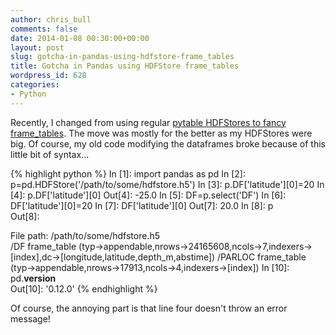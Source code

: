 ```yaml
---
author: chris_bull
comments: false
date: 2014-01-08 00:30:00+00:00
layout: post
slug: gotcha-in-pandas-using-hdfstore-frame_tables
title: Gotcha in Pandas using HDFStore frame_tables
wordpress_id: 628
categories:
- Python
---
```


Recently, I changed from using regular [pytable HDFStores to fancy frame_tables](http://pandas.pydata.org/pandas-docs/dev/io.html#io-hdf5). The move was mostly for the better as my HDFStores were big. Of course, my old code modifying the dataframes broke because of this little bit of syntax...

{% highlight python %}
In [1]: import pandas as pd
In [2]: p=pd.HDFStore('/path/to/some/hdfstore.h5')
In [3]: p.DF['latitude'][0]=20
In [4]: p.DF['latitude'][0]
Out[4]: -25.0
In [5]: DF=p.select('DF')
In [6]: DF['latitude'][0]=20
In [7]: DF['latitude'][0]
Out[7]: 20.0
In [8]: p                                                                                                                            
Out[8]:                                                                                                                              
                                                                                               
File path: /path/to/some/hdfstore.h5                              
/DF                frame_table  (typ->appendable,nrows->24165608,ncols->7,indexers->[index],dc->[longitude,latitude,depth_m,abstime])
/PARLOC            frame_table  (typ->appendable,nrows->17913,ncols->4,indexers->[index])
In [10]: pd.__version__                                                                                                              
Out[10]: '0.12.0' 
{% endhighlight %}

Of course, the annoying part is that line four doesn't throw an error message!

